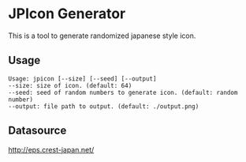 # JPIcon Generator

This is a tool to generate randomized japanese style icon.

## Usage
```
Usage: jpicon [--size] [--seed] [--output]
--size: size of icon. (default: 64)
--seed: seed of random numbers to generate icon. (default: random number)
--output: file path to output. (default: ./output.png)
```

## Datasource
http://eps.crest-japan.net/